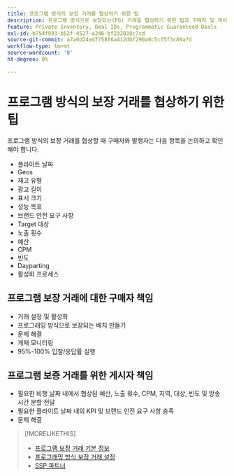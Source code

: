 ```yaml
---
title: 프로그램 방식의 보장 거래를 협상하기 위한 팁
description: 프로그램 방식으로 보장되는(PG) 거래를 협상하기 위한 팁과 구매자 및 게시자 책임의 목록을 알아봅니다.
feature: Private Inventory, Deal IDs, Programmatic Guaranteed Deals
exl-id: b754f993-b52f-4527-a246-bf232038c7cd
source-git-commit: a7a0d24ed7758f6a412dbf290a0c5cf5f3c89a7d
workflow-type: tm+mt
source-wordcount: '0'
ht-degree: 0%

---
```


# 프로그램 방식의 보장 거래를 협상하기 위한 팁

프로그램 방식의 보장 거래를 협상할 때 구매자와 발행자는 다음 항목을 논의하고 확인해야 합니다.

* 플라이트 날짜
* Geos
* 재고 유형
* 광고 길이
* 표시 크기
* 성능 목표
* 브랜드 안전 요구 사항
* Target 대상
* 노출 횟수
* 예산
* CPM
* 빈도
* Dayparting
* 활성화 프로세스

## 프로그램 보장 거래에 대한 구매자 책임

* 거래 설정 및 활성화
* 프로그래밍 방식으로 보장되는 배치 만들기
* 문제 해결
* 게재 모니터링
* 95%-100% 입찰/응답률 실행

## 프로그램 보증 거래를 위한 게시자 책임

* 필요한 비행 날짜 내에서 협상된 예산, 노출 횟수, CPM, 지역, 대상, 빈도 및 방송 시간 분할 전달
* 필요한 플라이트 날짜 내의 KPI 및 브랜드 안전 요구 사항 충족
* 문제 해결

>[!MORELIKETHIS]
>
>* [프로그램 보장 거래 기본 정보](programmatic-guaranteed-about.md)
>* [프로그래밍 방식 보장 거래 설정](programmatic-guaranteed-set-up.md)
>* [SSP 파트너](ssp-partners.md)

